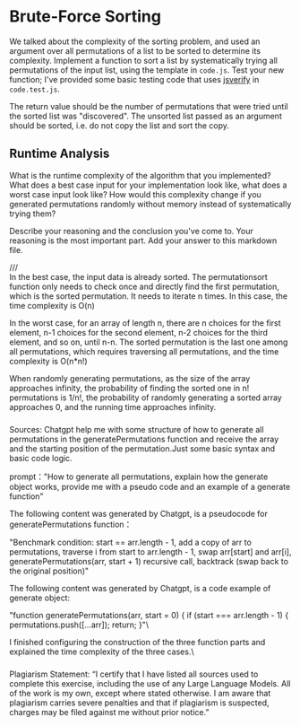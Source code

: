 # Brute-Force Sorting

We talked about the complexity of the sorting problem, and used an argument over
all permutations of a list to be sorted to determine its complexity. Implement
a function to sort a list by systematically trying all permutations of the input
list, using the template in `code.js`. Test your new function; I've provided
some basic testing code that uses [jsverify](https://jsverify.github.io/) in
`code.test.js`.

The return value should be the number of permutations that were tried until the
sorted list was "discovered". The unsorted list passed as an argument should be
sorted, i.e. do not copy the list and sort the copy.

## Runtime Analysis

What is the runtime complexity of the algorithm that you implemented? What does
a best case input for your implementation look like, what does a worst case
input look like? How would this complexity change if you generated permutations
randomly without memory instead of systematically trying them?

Describe your reasoning and the conclusion you've come to. Your reasoning is the
most important part. Add your answer to this markdown file.

///\
In the best case, the input data is already sorted. The permutationsort function only needs to check once and directly find the first permutation, which is the sorted permutation. It needs to iterate n times. In this case, the time complexity is O(n)

In the worst case, for an array of length n, there are n choices for the first element, n-1 choices for the second element, n-2 choices for the third element, and so on, until n-n.
The sorted permutation is the last one among all permutations, which requires traversing all permutations, and the time complexity is O(n*n!)

When randomly generating permutations, as the size of the array approaches infinity, the probability of finding the sorted one in n! permutations is 1/n!, the probability of randomly generating a sorted array approaches 0, and the running time approaches infinity.


###
Sources: Chatgpt help me with some structure of how to generate all permutations in the generatePermutations function and receive the array and the starting position of the permutation.Just some basic syntax and basic code logic.

prompt："How to generate all permutations, explain how the generate object works, provide me with a pseudo code and an example of a generate function"

The following content was generated by Chatgpt, is a pseudocode for generatePermutations function：

"Benchmark condition: start == arr.length - 1, add a copy of arr to permutations, traverse i from start to arr.length - 1, swap arr[start] and arr[i], generatePermutations(arr, start + 1) recursive call, backtrack (swap back to the original position)"

The following content was generated by Chatgpt, is a code example of generate object:

"function generatePermutations(arr, start = 0) {
if (start === arr.length - 1) {
permutations.push([...arr]);
return;
}"\

I finished configuring the construction of the three function parts and explained the time complexity of the three cases.\
###

Plagiarism Statement: “I certify that I have listed all sources used to complete this exercise, including the use of any Large Language Models. All of the work is my own, except where stated otherwise. I am aware that plagiarism carries severe penalties and that if plagiarism is suspected, charges may be filed against me without prior notice.”
